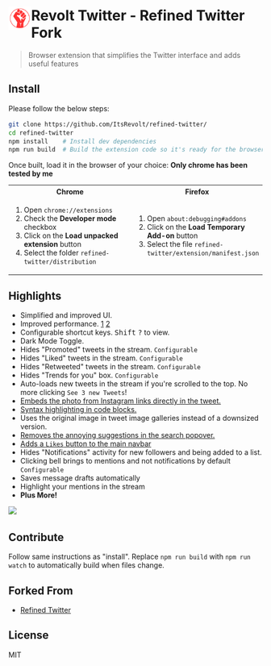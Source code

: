 # <img src="source/icon2.png" width="45" align="left">Revolt Twitter - Refined Twitter Fork

> Browser extension that simplifies the Twitter interface and adds useful features

## Install

Please follow the below steps:

```sh
git clone https://github.com/ItsRevolt/refined-twitter/
cd refined-twitter
npm install    # Install dev dependencies
npm run build  # Build the extension code so it's ready for the browser
```

Once built, load it in the browser of your choice:
**Only chrome has been tested by me**

<table>
	<tr>
		<th>Chrome</th>
		<th>Firefox</th>
	</tr>
	<tr>
		<td width="50%">
			<ol>
				<li>Open <code>chrome://extensions</code>
				<li>Check the <strong>Developer mode</strong> checkbox
				<li>Click on the <strong>Load unpacked extension</strong> button
				<li>Select the folder <code>refined-twitter/distribution</code>
			</ol>
		</td>
		<td width="50%">
			<ol>
				<li>Open <code>about:debugging#addons</code>
				<li>Click on the <strong>Load Temporary Add-on</strong> button
				<li>Select the file <code>refined-twitter/extension/manifest.json</code>
			</ol>
		</td>
	</tr>
</table>

## Highlights

- Simplified and improved UI.
- Improved performance. [1](https://github.com/sindresorhus/refined-twitter/pull/14) [2](https://github.com/sindresorhus/refined-twitter/commit/23897e251d2bc8d59526129ce54c7a5bf1ef884c)
- Configurable shortcut keys. <kbd>Shift</kbd> <kbd>?</kbd> to view.
- Dark Mode Toggle.
- Hides "Promoted" tweets in the stream. `Configurable`
- Hides "Liked" tweets in the stream. `Configurable`
- Hides "Retweeted" tweets in the stream. `Configurable`
- Hides "Trends for you" box. `Configurable`
- Auto-loads new tweets in the stream if you're scrolled to the top. No more clicking `See 3 new Tweets`!
- [Embeds the photo from Instagram links directly in the tweet.](https://user-images.githubusercontent.com/170270/34315380-12d52994-e77f-11e7-8e23-27b76aee4df2.png)
- [Syntax highlighting in code blocks.](https://github.com/sindresorhus/refined-twitter/issues/37)
- Uses the original image in tweet image galleries instead of a downsized version.
- [Removes the annoying suggestions in the search popover.](https://user-images.githubusercontent.com/170270/33800304-70198358-dd3d-11e7-9870-477a44f74f4d.png)
- [Adds a `Likes` button to the main navbar](https://user-images.githubusercontent.com/14620121/35988497-ace9f93e-0ce5-11e8-8675-17e6ee38cd99.png)
- Hides "Notifications" activity for new followers and being added to a list.
- Clicking bell brings to mentions and not notifications by default `Configurable`
- Saves message drafts automatically
- Highlight your mentions in the stream
- **Plus More!**

<img src="media/screenshot.gif" width="1272">

## Contribute

Follow same instructions as "install". Replace `npm run build` with `npm run watch` to automatically build when files change.


## Forked From

- [Refined Twitter](https://github.com/sindresorhus/refined-twitter)


## License

MIT
